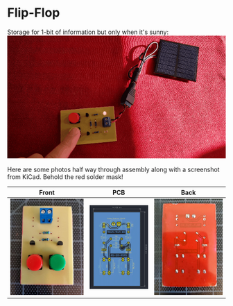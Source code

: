 # Flip-Flop

Storage for 1-bit of information but only when it's sunny:
![Storage](images/1-bit_storage.gif)

Here are some photos half way through assembly along with a screenshot from
KiCad. Behold the red solder mask!

Front                     | PCB                 | Back
--------------------------|---------------------|--------------------------
![](images/front-wip.jpg) | ![](images/pcb.png) | ![](images/rear-wip.jpg)

